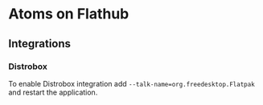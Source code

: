 # Atoms on Flathub

## Integrations
### Distrobox
To enable Distrobox integration add `--talk-name=org.freedesktop.Flatpak` and restart the application.
